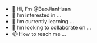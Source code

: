 - 👋 Hi, I’m @BaoJianHuan
- 👀 I’m interested in ...
- 🌱 I’m currently learning ...
- 💞️ I’m looking to collaborate on ...
- 📫 How to reach me ...

<!---
BaoJianHuan/BaoJianHuan is a ✨ special ✨ repository because its `README.md` (this file) appears on your GitHub profile.
You can click the Preview link to take a look at your changes.
--->

